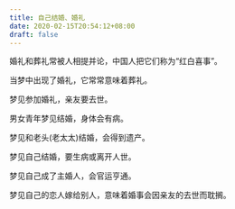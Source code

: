 ```yaml
---
title: 自己结婚、婚礼
date: 2020-02-15T20:54:12+08:00
draft: false
---
```


婚礼和葬礼常被人相提并论，中国人把它们称为“红白喜事”。

当梦中出现了婚礼，它常常意味着葬礼。

梦见参加婚礼，亲友要去世。

男女青年梦见结婚，身体会有病。

梦见和老头(老太太)结婚，会得到遗产。

梦见自己结婚，要生病或离开人世。

梦见自己成了主婚人，会官运亨通。

梦见自己的恋人嫁给别人，意味着婚事会因亲友的去世而耽搁。